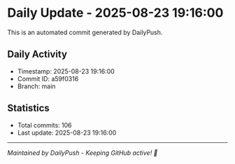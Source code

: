# Daily Update - 2025-08-23 19:16:00

This is an automated commit generated by DailyPush.

## Daily Activity
- Timestamp: 2025-08-23 19:16:00
- Commit ID: a59f0316
- Branch: main

## Statistics
- Total commits: 106
- Last update: 2025-08-23 19:16:00

---
*Maintained by DailyPush - Keeping GitHub active! 🚀*
